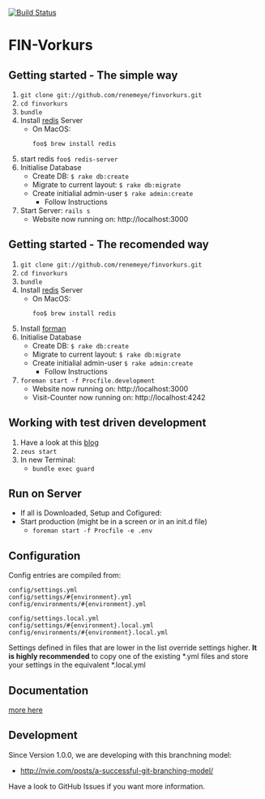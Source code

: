 [![Build Status](https://travis-ci.org/renemeye/finvorkurs.png)](https://travis-ci.org/renemeye/finvorkurs)

FIN-Vorkurs
===========

Getting started - **The simple way**
-------------------------------------

1. ```git clone git://github.com/renemeye/finvorkurs.git```
2. ```cd finvorkurs```
3. ``` bundle ```
4. Install [redis](http://redis.io) Server
	* On MacOS:
		```
		foo$ brew install redis
		```
5. start redis
		```
		foo$ redis-server
		```
6. Initialise Database
	* Create DB: ```$ rake db:create```
	* Migrate to current layout: ```$ rake db:migrate```
	* Create initialial admin-user ```$ rake admin:create```
		* Follow Instructions
7. Start Server: ```rails s```
	* Website now running on: http://localhost:3000

Getting started - **The recomended way**
-----------------------------------------

1. ```git clone git://github.com/renemeye/finvorkurs.git```
2. ```cd finvorkurs```
3. ``` bundle ```
4. Install [redis](http://redis.io) Server
	* On MacOS:
		```
		foo$ brew install redis
		```
5. Install [forman](https://github.com/ddollar/foreman)
6. Initialise Database
	* Create DB: ```$ rake db:create```
	* Migrate to current layout: ```$ rake db:migrate```
	* Create initialial admin-user ```$ rake admin:create```
		* Follow Instructions
7. ```foreman start -f Procfile.development```
	* Website now running on: http://localhost:3000
	* Visit-Counter now running on: http://localhost:4242

Working with test driven development
------------------------------------

1. Have a look at this [blog](http://www.ksylvest.com/posts/2012-03-09/faster-testing-in-rails-with-guard-for-zeus-rspec-and-cucumber)
2. ```zeus start```
3. In new Terminal:
	- ```bundle exec guard```


Run on Server
-------------
* If all is Downloaded, Setup and Cofigured:
* Start production (might be in a screen or in an init.d file)
  * ```foreman start -f Procfile -e .env```


Configuration
-------------
Config entries are compiled from:

    config/settings.yml
    config/settings/#{environment}.yml
    config/environments/#{environment}.yml
    
    config/settings.local.yml
    config/settings/#{environment}.local.yml
    config/environments/#{environment}.local.yml    

Settings defined in files that are lower in the list override settings higher.
**It is highly recommended** to copy one of the existing *.yml files and store your settings in the equivalent *.local.yml

Documentation
-------------
[more here](./doc/README.md)


Development
-----------

Since Version 1.0.0, we are developing with this branchning model:
* http://nvie.com/posts/a-successful-git-branching-model/

Have a look to GitHub Issues if you want more information.
